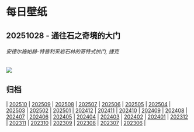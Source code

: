 # 每日壁纸

## 20251028 - 通往石之奇境的大门

###### 安德尔施帕赫-特普利采岩石林的哥特式拱门, 捷克

![](https://www.bing.com/th?id=OHR.TepliceRocks_ZH-CN1785316311_UHD.jpg)

## 归档

| [202510](/202510/README.md)
| [202509](/202509/README.md)
| [202508](/202508/README.md)
| [202507](/202507/README.md)
| [202506](/202506/README.md)
| [202505](/202505/README.md)
| [202504](/202504/README.md)
| [202503](/202503/README.md)
| [202502](/202502/README.md)
| [202501](/202501/README.md)
| [202412](/202412/README.md)
| [202411](/202411/README.md)
| [202410](/202410/README.md)
| [202409](/202409/README.md)
| [202408](/202408/README.md)
| [202407](/202407/README.md)
| [202406](/202406/README.md)
| [202405](/202405/README.md)
| [202404](/202404/README.md)
| [202403](/202403/README.md)
| [202402](/202402/README.md)
| [202401](/202401/README.md)
| [202312](/202312/README.md)
| [202311](/202311/README.md)
| [202310](/202310/README.md)
| [202309](/202309/README.md)
| [202308](/202308/README.md)
| [202307](/202307/README.md)
| [202306](/202306/README.md)
|
